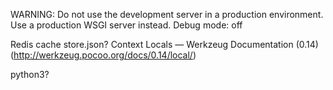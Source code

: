

WARNING: Do not use the development server in a production environment.
Use a production WSGI server instead.
Debug mode: off

Redis cache store.json?
Context Locals — Werkzeug Documentation (0.14) (http://werkzeug.pocoo.org/docs/0.14/local/)

python3?
